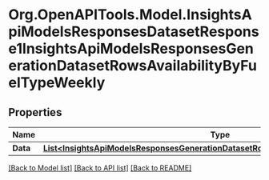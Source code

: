 # Org.OpenAPITools.Model.InsightsApiModelsResponsesDatasetResponse1InsightsApiModelsResponsesGenerationDatasetRowsAvailabilityByFuelTypeWeekly

## Properties

Name | Type | Description | Notes
------------ | ------------- | ------------- | -------------
**Data** | [**List&lt;InsightsApiModelsResponsesGenerationDatasetRowsAvailabilityByFuelTypeWeekly&gt;**](InsightsApiModelsResponsesGenerationDatasetRowsAvailabilityByFuelTypeWeekly.md) |  | [optional] 

[[Back to Model list]](../README.md#documentation-for-models) [[Back to API list]](../README.md#documentation-for-api-endpoints) [[Back to README]](../README.md)

